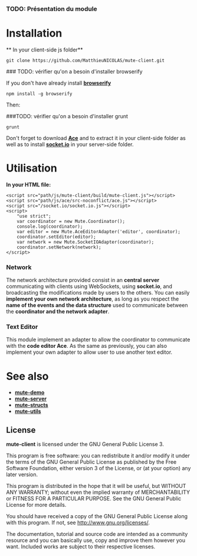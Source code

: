### TODO: Présentation du module

# Installation

** In your client-side js folder**

```
git clone https://github.com/MatthieuNICOLAS/mute-client.git
```

### TODO: vérifier qu'on a besoin d'installer browserify

If you don't have already install [**browserify**](http://browserify.org/)

```
npm install -g browserify
```

Then:

###TODO: vérifier qu'on a besoin d'installer grunt

```
grunt
```

Don't forget to download [**Ace**](http://ace.c9.io/#nav=about) and to extract it in your client-side folder as well as to install [**socket.io**](http://socket.io/) in your server-side folder.

# Utilisation

**In your HTML file:**

```
<script src="path/js/mute-client/build/mute-client.js"></script>
<script src="path/js/ace/src-noconflict/ace.js"></script>
<script src="/socket.io/socket.io.js"></script>
<script>
	"use strict";
    var coordinator = new Mute.Coordinator();
    console.log(coordinator);
    var editor = new Mute.AceEditorAdapter('editor', coordinator);
    coordinator.setEditor(editor);
    var network = new Mute.SocketIOAdapter(coordinator);
    coordinator.setNetwork(network);
</script>
```

### Network

The network architecture provided consist in an **central server** communicating with clients using WebSockets, using **socket.io**, and broadcasting the modifications made by users to the others.
You can easily **implement your own network architecture**, as long as you respect the **name of the events and the data structure** used to communicate between the **coordinator and the network adapter**.

### Text Editor

This module implement an adapter to allow the coordinator to communicate with the **code editor Ace**. As the same as previously, you can also implement your own adapter to allow user to use another text editor.

# See also

* [**mute-demo**](https://github.com/MatthieuNICOLAS/mute-demo)
* [**mute-server**](https://github.com/MatthieuNICOLAS/mute-server)
* [**mute-structs**](https://github.com/MatthieuNICOLAS/mute-structs)
* [**mute-utils**](https://github.com/MatthieuNICOLAS/mute-utils)

## License

**mute-client** is licensed under the GNU General Public License 3.

This program is free software: you can redistribute it and/or modify it under
the terms of the GNU General Public License as published by the Free Software
Foundation, either version 3 of the License, or (at your option) any later
version.

This program is distributed in the hope that it will be useful, but WITHOUT
ANY WARRANTY; without even the implied warranty of MERCHANTABILITY or FITNESS
FOR A PARTICULAR PURPOSE. See the GNU General Public License for more details.

You should have received a copy of the GNU General Public License along with
this program. If not, see <http://www.gnu.org/licenses/>.

The documentation, tutorial and source code are intended as a community
resource and you can basically use, copy and improve them however you want.
Included works are subject to their respective licenses.
